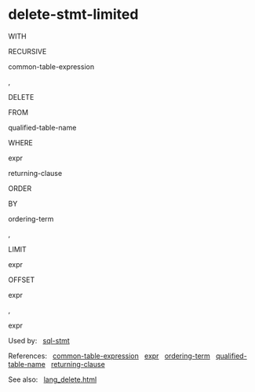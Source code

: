 # delete\-stmt\-limited








WITH

RECURSIVE





common\-table\-expression






,




DELETE



FROM



qualified\-table\-name






WHERE



expr

returning\-clause

ORDER



BY



ordering\-term

,

LIMIT



expr



OFFSET



expr

,



expr










































  


Used by:   [sql\-stmt](./sql-stmt.html)  

References:   [common\-table\-expression](./common-table-expression.html)   [expr](./expr.html)   [ordering\-term](./ordering-term.html)   [qualified\-table\-name](./qualified-table-name.html)   [returning\-clause](./returning-clause.html)  

See also:   [lang\_delete.html](../lang_delete.html)

